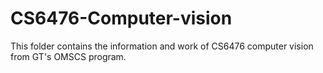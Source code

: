 # CS6476-Computer-vision
This folder contains the information and work of CS6476 computer vision from GT's OMSCS program.
